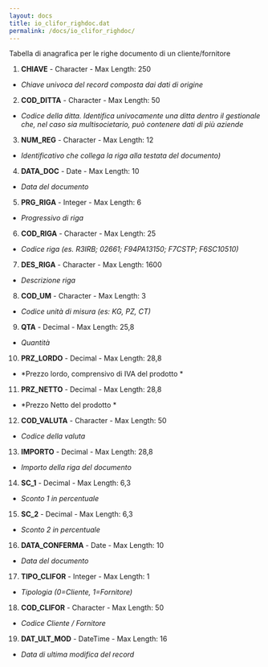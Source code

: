 ```yaml
---
layout: docs
title: io_clifor_righdoc.dat
permalink: /docs/io_clifor_righdoc/
---
```


Tabella di anagrafica per le righe documento di un cliente/fornitore

1. **CHIAVE** - Character - Max Length: 250
  * *Chiave univoca del record composta dai dati di origine*
2. **COD_DITTA** - Character - Max Length: 50
  * *Codice della ditta. Identifica univocamente una ditta dentro il gestionale che, nel caso sia multisocietario, può contenere dati di più aziende*
3. **NUM_REG** - Character - Max Length: 12
  * *Identificativo che collega la riga alla testata del documento)*
4. **DATA_DOC** - Date - Max Length: 10
  * *Data del documento*
5. **PRG_RIGA** - Integer - Max Length: 6
  * *Progressivo di riga*
6. **COD_RIGA** - Character - Max Length: 25
  * *Codice riga (es. R3IRB; 02661; F94PA13150; F7CSTP; F6SC10510)*
7. **DES_RIGA** - Character - Max Length: 1600
  * *Descrizione riga*
8. **COD_UM** - Character - Max Length: 3
  * *Codice unità di misura (es: KG, PZ, CT)*
9. **QTA** - Decimal - Max Length: 25,8
  * *Quantità*
10. **PRZ_LORDO** - Decimal - Max Length: 28,8
  * *Prezzo lordo, comprensivo di IVA del prodotto *
11. **PRZ_NETTO** - Decimal - Max Length: 28,8
  * *Prezzo Netto del prodotto *
12. **COD_VALUTA** - Character - Max Length: 50
  * *Codice della valuta*
13. **IMPORTO** - Decimal - Max Length: 28,8
  * *Importo della riga del documento*
14. **SC_1** - Decimal - Max Length: 6,3
  * *Sconto 1 in percentuale*
15. **SC_2** - Decimal - Max Length: 6,3
  * *Sconto 2 in percentuale*
16. **DATA_CONFERMA** - Date - Max Length: 10
  * *Data del documento*
17. **TIPO_CLIFOR** - Integer - Max Length: 1
  * *Tipologia (0=Cliente, 1=Fornitore)*
18. **COD_CLIFOR** - Character - Max Length: 50
  * *Codice Cliente / Fornitore*
19. **DAT_ULT_MOD** - DateTime - Max Length: 16
  * *Data di ultima modifica del record*

